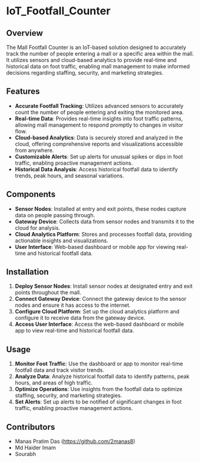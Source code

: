 # IoT_Footfall_Counter

## Overview
The Mall Footfall Counter is an IoT-based solution designed to accurately track the number of people entering a mall or a specific area within the mall. It utilizes sensors and cloud-based analytics to provide real-time and historical data on foot traffic, enabling mall management to make informed decisions regarding staffing, security, and marketing strategies.

## Features
- **Accurate Footfall Tracking**: Utilizes advanced sensors to accurately count the number of people entering and exiting the monitored area.
- **Real-time Data**: Provides real-time insights into foot traffic patterns, allowing mall management to respond promptly to changes in visitor flow.
- **Cloud-based Analytics**: Data is securely stored and analyzed in the cloud, offering comprehensive reports and visualizations accessible from anywhere.
- **Customizable Alerts**: Set up alerts for unusual spikes or dips in foot traffic, enabling proactive management actions.
- **Historical Data Analysis**: Access historical footfall data to identify trends, peak hours, and seasonal variations.

## Components
- **Sensor Nodes**: Installed at entry and exit points, these nodes capture data on people passing through.
- **Gateway Device**: Collects data from sensor nodes and transmits it to the cloud for analysis.
- **Cloud Analytics Platform**: Stores and processes footfall data, providing actionable insights and visualizations.
- **User Interface**: Web-based dashboard or mobile app for viewing real-time and historical footfall data.

## Installation
1. **Deploy Sensor Nodes**: Install sensor nodes at designated entry and exit points throughout the mall.
2. **Connect Gateway Device**: Connect the gateway device to the sensor nodes and ensure it has access to the internet.
3. **Configure Cloud Platform**: Set up the cloud analytics platform and configure it to receive data from the gateway device.
4. **Access User Interface**: Access the web-based dashboard or mobile app to view real-time and historical footfall data.

## Usage
1. **Monitor Foot Traffic**: Use the dashboard or app to monitor real-time footfall data and track visitor trends.
2. **Analyze Data**: Analyze historical footfall data to identify patterns, peak hours, and areas of high traffic.
3. **Optimize Operations**: Use insights from the footfall data to optimize staffing, security, and marketing strategies.
4. **Set Alerts**: Set up alerts to be notified of significant changes in foot traffic, enabling proactive management actions.

## Contributors
- Manas Pratim Das (https://github.com/2manas8)
- Md Haider Imam
- Sourabh
